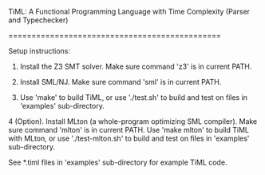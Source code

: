 TiML: A Functional Programming Language with Time Complexity (Parser and Typechecker)

==============================================

Setup instructions:

  1. Install the Z3 SMT solver. Make sure command 'z3' is in current PATH.

  2. Install SML/NJ. Make sure command 'sml' is in current PATH.

  3. Use 'make' to build TiML, or use './test.sh' to build and test on files in 'examples' sub-directory.

  4 (Option). Install MLton (a whole-program optimizing SML compiler). Make sure command 'mlton' is in current PATH. Use 'make mlton' to build TiML with MLton, or use './test-mlton.sh' to build and test on files in 'examples' sub-directory.

See *.timl files in 'examples' sub-directory for example TiML code.